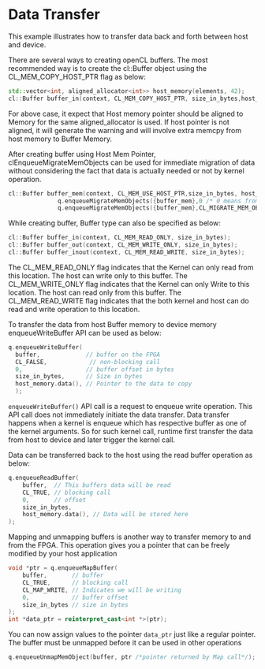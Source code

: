 Data Transfer
===========================

This example illustrates how to transfer data back and forth between host and device.

There are several ways to creating openCL buffers. The most recommended way is to create the cl::Buffer object using the CL_MEM_COPY_HOST_PTR flag as below:
```c++
std::vector<int, aligned_allocator<int>> host_memory(elements, 42);
cl::Buffer buffer_in(context, CL_MEM_COPY_HOST_PTR, size_in_bytes,host_memory.data(),nullptr));
```
For above case, it expect that Host memory pointer should be aligned to Memory for the same aligned_allocator is used. If host pointer is not aligned, it will generate the warning and will involve extra memcpy from host memory to Buffer Memory.

After creating buffer using Host Mem Pointer, clEnqueueMigrateMemObjects can be used for immediate migration of data without considering the fact that data is actually needed or not by kernel operation.
```c++
cl::Buffer buffer_mem(context, CL_MEM_USE_HOST_PTR,size_in_bytes, host_memory2.data(),&err));
              q.enqueueMigrateMemObjects({buffer_mem},0 /* 0 means from host*/));
              q.enqueueMigrateMemObjects({buffer_mem},CL_MIGRATE_MEM_OBJECT_HOST));
```

While creating buffer, Buffer type can also be specified as below:
```c++
cl::Buffer buffer_in(context, CL_MEM_READ_ONLY, size_in_bytes);
cl::Buffer buffer_out(context, CL_MEM_WRITE_ONLY, size_in_bytes);
cl::Buffer buffer_inout(context, CL_MEM_READ_WRITE, size_in_bytes);
```
The CL_MEM_READ_ONLY flag indicates that the Kernel can only read from this location. The host can write only to this buffer.
The CL_MEM_WRITE_ONLY flag indicates that the Kernel can only Write to this location. The host can read only from this buffer.
The CL_MEM_READ_WRITE flag indicates that the both kernel and host can do read and write operation to this location.

To transfer the data from host Buffer memory to device memory enqueueWriteBuffer API can be used as below:
```c++
q.enqueueWriteBuffer(
  buffer,             // buffer on the FPGA
  CL_FALSE,            // non-blocking call
  0,                  // buffer offset in bytes
  size_in_bytes,      // Size in bytes
  host_memory.data(), // Pointer to the data to copy
  );
```
`enqueueWriteBuffer()` API call is a request to enqueue write operation. This API call does not immediately initiate the data transfer. Data transfer happens when a kernel is enqueue which has respective buffer as one of the kernel arguments. So for such kernel call, runtime first transfer the data from host to device and later trigger the kernel call.


Data can be transferred back to the host using the read buffer operation as below:

```c++
q.enqueueReadBuffer(
    buffer,  // This buffers data will be read
    CL_TRUE, // blocking call
    0,       // offset
    size_in_bytes,
    host_memory.data(), // Data will be stored here
);
```

Mapping and unmapping buffers is another way to transfer memory to and from the FPGA. This operation gives you a pointer that can be freely modified by your host application

```c++
void *ptr = q.enqueueMapBuffer(
    buffer,       // buffer
    CL_TRUE,      // blocking call
    CL_MAP_WRITE, // Indicates we will be writing
    0,            // buffer offset
    size_in_bytes // size in bytes
); 
int *data_ptr = reinterpret_cast<int *>(ptr);
```
You can now assign values to the pointer  `data_ptr` just like a regular pointer. The buffer must be unmapped before it can be used in other operations

```c++
q.enqueueUnmapMemObject(buffer, ptr /*pointer returned by Map call*/);
```

